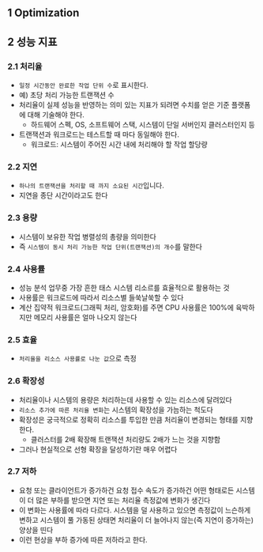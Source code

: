 ## 1 Optimization



## 2 성능 지표



### 2.1 처리율

- `일정 시간동안 완료한 작업 단위 수`로 표시한다.
- 예) 초당 처리 가능한 트랜잭션 수
- 처리율이 실제 성능을 반영하는 의미 있는 지표가 되려면 수치를 얻은 기준 플랫폼에 대해 기술해야 한다.
  - 하드웨어 스펙, OS, 소프트웨어 스택, 시스템이 단일 서버인지 클러스터인지 등
- 트랜잭션과 워크로드는 테스트할 때 마다 동일해야 한다.
  - 워크로드: 시스템이 주어진 시간 내에 처리해야 할 작업 할당량



### 2.2 지연

- `하나의 트랜잭션을 처리할 때 까지 소요된 시간`입니다.
- 지연을 종단 시간이라고도 한다



### 2.3 용량

- 시스템이 보유한 작업 병렬성의 총량을 의미한다
- 즉 `시스템이 동시 처리 가능한 작업 단위(트랜잭션)의 개수`를 말한다



### 2.4 사용률

- 성능 분석 업무중 가장 흔한 태스 시스템 리소르를 효율적으로 활용하는 것
- 사용률은 워크로드에 따라서 리소스별 들쑥날쑥할 수 있다
- 계산 집약적 워크로드(그래픽 처리, 암호화)를 주면 CPU 사용률은 100%에 육박하지만 메모리 사용률은 얼마 나오지 않는다



### 2.5 효율

- `처리율을 리소스 사용률로 나눈 값`으로 측정



### 2.6 확장성

- 처리율이나 시스템의 용량은 처리하는데 사용할 수 있는 리소스에 달려있다
- `리소스 추가에 따른 처리율 변화`는 시스템의 확장성을 가늠하는 척도다
- 확장성은 궁극적으로 정확히 리소스를 투입한 만큼 처리율이 변경되는 형태를 지향한다.
  - 클러스터를 2배 확장해 트랜잭션 처리량도 2배가 느는 것을 지향함
- 그러나 현실적으로 선형 확장을 달성하기란 매우 어렵다



### 2.7 저하

- 요청 또는 클라이언트가 증가하건 요청 접수 속도가 증가하건 어떤 형태로든 시스템이 더 많은 부하를 받으면 지연 또는 처리율 측정값에 변화가 생긴다
- 이 변화는 사용률에 따라 다르다. 시스템을 덜 사용하고 있으면 측정값이 느슨하게 변하고 시스템이 풀 가동된 상태면 처리율이 더 늘어나지 않는(즉 지연이 증가하는) 양상을 띤다
- 이런 현상을 부하 증가에 따른 저하라고 한다.